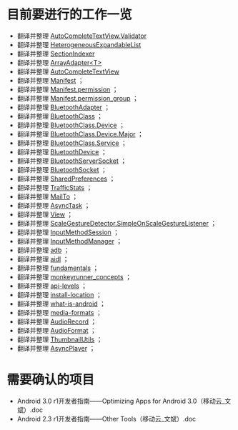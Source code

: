# 目前要进行的工作一览 #

  * 翻译并整理 [AutoCompleteTextView.Validator](http://android.toolib.net/reference/android/widget/AutoCompleteTextView.Validator.html)
  * 翻译并整理 [HeterogeneousExpandableList](http://android.toolib.net/reference/android/widget/HeterogeneousExpandableList.html)
  * 翻译并整理 [SectionIndexer](http://android.toolib.net/reference/android/widget/SectionIndexer.html)
  * 翻译并整理 [ArrayAdapter&lt;T&gt;](http://android.toolib.net/reference/android/widget/ArrayAdapter.html)
  * 翻译并整理 [AutoCompleteTextView](http://android.toolib.net/reference/android/widget/AutoCompleteTextView.html)
  * 翻译并整理 [Manifest](http://android.toolib.net/reference/android/Manifest.html) ；
  * 翻译并整理 [Manifest.permission](http://android.toolib.net/reference/android/Manifest.permission.html) ；
  * 翻译并整理 [Manifest.permission\_group](http://android.toolib.net/reference/android/Manifest.permission_group.html) ；
  * 翻译并整理 [BluetoothAdapter](http://android.toolib.net/reference/android/bluetooth/BluetoothAdapter.html) ；
  * 翻译并整理 [BluetoothClass](http://android.toolib.net/reference/android/bluetooth/BluetoothClass.html) ；
  * 翻译并整理 [BluetoothClass.Device](http://android.toolib.net/reference/android/bluetooth/BluetoothClass.Device.html) ；
  * 翻译并整理 [BluetoothClass.Device.Major](http://android.toolib.net/reference/android/bluetooth/BluetoothClass.Device.Major.html) ；
  * 翻译并整理 [BluetoothClass.Service](http://android.toolib.net/reference/android/bluetooth/BluetoothClass.Service.html) ；
  * 翻译并整理 [BluetoothDevice](http://android.toolib.net/reference/android/bluetooth/BluetoothDevice.html) ；
  * 翻译并整理 [BluetoothServerSocket](http://android.toolib.net/reference/android/bluetooth/BluetoothServerSocket.html) ；
  * 翻译并整理 [BluetoothSocket](http://android.toolib.net/reference/android/bluetooth/BluetoothSocket.html) ；
  * 翻译并整理 [SharedPreferences](http://android.toolib.net/reference/android/content/SharedPreferences.html) ；
  * 翻译并整理 [TrafficStats](http://android.toolib.net/reference/android/net/TrafficStats.html) ；
  * 翻译并整理 [MailTo](http://android.toolib.net/reference/android/net/MailTo.html) ；
  * 翻译并整理 [AsyncTask](http://android.toolib.net/reference/android/os/AsyncTask.html) ；
  * 翻译并整理 [View](http://android.toolib.net/reference/android/view/View.html) ；
  * 翻译并整理 [ScaleGestureDetector.SimpleOnScaleGestureListener](http://android.toolib.net/reference/android/view/ScaleGestureDetector.SimpleOnScaleGestureListener.html) ；
  * 翻译并整理 [InputMethodSession](http://android.toolib.net/reference/android/view/inputmethod/InputMethodSession.html) ；
  * 翻译并整理 [InputMethodManager](http://android.toolib.net/reference/android/view/inputmethod/InputMethodManager.html) ；
  * 翻译并整理 [adb](http://android.toolib.net/guide/developing/tools/adb.html) ；
  * 翻译并整理 [aidl](http://android.toolib.net/guide/developing/tools/aidl.html) ；
  * 翻译并整理 [fundamentals](http://android.toolib.net/guide/topics/fundamentals.html) ；
  * 翻译并整理 [monkeyrunner\_concepts](http://android.toolib.net/guide/developing/tools/monkeyrunner_concepts.html) ；
  * 翻译并整理 [api-levels](http://android.toolib.net/guide/appendix/api-levels.html) ；
  * 翻译并整理 [install-location](http://android.toolib.net/guide/appendix/install-location.html) ；
  * 翻译并整理 [what-is-android](http://android.toolib.net/guide/basics/what-is-android.html) ；
  * 翻译并整理 [media-formats](http://android.toolib.net/guide/appendix/media-formats.html) ；
  * 翻译并整理 [AudioRecord](http://android.toolib.net/reference/android/media/AudioRecord.html) ；
  * 翻译并整理 [AudioFormat](http://android.toolib.net/reference/android/media/AudioFormat.html) ；
  * 翻译并整理 [ThumbnailUtils](http://android.toolib.net/reference/android/media/ThumbnailUtils.html) ；
  * 翻译并整理 [AsyncPlayer](http://android.toolib.net/reference/android/media/AsyncPlayer.html) ；

# 需要确认的项目 #
  * Android 3.0 r1开发者指南——Optimizing Apps for Android 3.0（移动云_文斌）.doc
  * Android 2.3 r1开发者指南——Other Tools（移动云_文斌）.doc